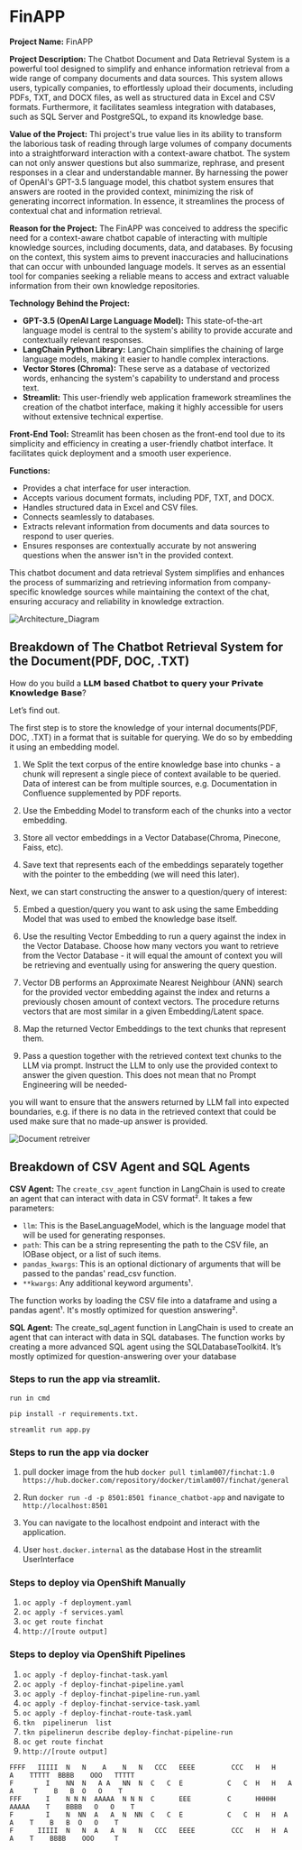 # FinAPP
**Project Name:** FinAPP

**Project Description:**
The Chatbot Document and Data Retrieval System is a powerful tool designed to simplify and enhance information retrieval from a wide range of company documents and data sources. This system allows users, typically companies, to effortlessly upload their documents, including PDFs, TXT, and DOCX files, as well as structured data in Excel and CSV formats. Furthermore, it facilitates seamless integration with databases, such as SQL Server and PostgreSQL, to expand its knowledge base. 

**Value of the Project:**
Thi project's true value lies in its ability to transform the laborious task of reading through large volumes of company documents into a straightforward interaction with a context-aware chatbot. The system can not only answer questions but also summarize, rephrase, and present responses in a clear and understandable manner. By harnessing the power of OpenAI's GPT-3.5 language model, this chatbot system ensures that answers are rooted in the provided context, minimizing the risk of generating incorrect information. In essence, it streamlines the process of contextual chat and information retrieval.

**Reason for the Project:**
The FinAPP was conceived to address the specific need for a context-aware chatbot capable of interacting with multiple knowledge sources, including documents, data, and databases. By focusing on the context, this system aims to prevent inaccuracies and hallucinations that can occur with unbounded language models. It serves as an essential tool for companies seeking a reliable means to access and extract valuable information from their own knowledge repositories.

**Technology Behind the Project:**
- **GPT-3.5 (OpenAI Large Language Model):** This state-of-the-art language model is central to the system's ability to provide accurate and contextually relevant responses.
- **LangChain Python Library:** LangChain simplifies the chaining of large language models, making it easier to handle complex interactions.
- **Vector Stores (Chroma):** These serve as a database of vectorized words, enhancing the system's capability to understand and process text.
- **Streamlit:** This user-friendly web application framework streamlines the creation of the chatbot interface, making it highly accessible for users without extensive technical expertise.

**Front-End Tool:**
Streamlit has been chosen as the front-end tool due to its simplicity and efficiency in creating a user-friendly chatbot interface. It facilitates quick deployment and a smooth user experience.

**Functions:**
- Provides a chat interface for user interaction.
- Accepts various document formats, including PDF, TXT, and DOCX.
- Handles structured data in Excel and CSV files.
- Connects seamlessly to databases.
- Extracts relevant information from documents and data sources to respond to user queries.
- Ensures responses are contextually accurate by not answering questions when the answer isn't in the provided context.

This chatbot document and data retrieval System simplifies and enhances the process of summarizing and retrieving information from company-specific knowledge sources while maintaining the context of the chat, ensuring accuracy and reliability in knowledge extraction.

![Architecture_Diagram](https://github.com/timlam007/finance_chatbot/blob/main/img/finapp.drawio.png)


## Breakdown of The Chatbot Retrieval System for the Document(PDF, DOC, .TXT)
How do you build a 𝗟𝗟𝗠 𝗯𝗮𝘀𝗲𝗱 𝗖𝗵𝗮𝘁𝗯𝗼𝘁 𝘁𝗼 𝗾𝘂𝗲𝗿𝘆 𝘆𝗼𝘂𝗿 𝗣𝗿𝗶𝘃𝗮𝘁𝗲 𝗞𝗻𝗼𝘄𝗹𝗲𝗱𝗴𝗲 𝗕𝗮𝘀𝗲?

Let’s find out.

The first step is to store the knowledge of your internal documents(PDF, DOC, .TXT) in a format that is suitable for querying. We do so by embedding it using an embedding model.

1. We Split the text corpus of the entire knowledge base into chunks - a chunk will represent a single piece of context available to be queried. Data of interest can be from multiple sources, e.g. Documentation in Confluence supplemented by PDF reports.

2. Use the Embedding Model to transform each of the chunks into a vector embedding.

3. Store all vector embeddings in a Vector Database(Chroma, Pinecone, Faiss, etc).

4. Save text that represents each of the embeddings separately together with the pointer to the embedding (we will need this later).

Next, we can start constructing the answer to a question/query of interest:

5. Embed a question/query you want to ask using the same Embedding Model that was used to embed the knowledge base itself.

6. Use the resulting Vector Embedding to run a query against the index in the Vector Database. Choose how many vectors you want to retrieve from the Vector Database - it will equal the amount of context you will be retrieving and eventually using for answering the query question.

7. Vector DB performs an Approximate Nearest Neighbour (ANN) search for the provided vector embedding against the index and returns a previously chosen amount of context vectors. The procedure returns vectors that are most similar in a given Embedding/Latent space. 

8. Map the returned Vector Embeddings to the text chunks that represent them.

9. Pass a question together with the retrieved context text chunks to the LLM via prompt. Instruct the LLM to only use the provided context to answer the given question. This does not mean that no Prompt Engineering will be needed-

you will want to ensure that the answers returned by LLM fall into expected boundaries, e.g. if there is no data in the retrieved context that could be used make sure that no made-up answer is provided.

![Document retreiver](https://github.com/timlam007/finance_chatbot/blob/main/img/lll_chatbot%20flowchart.jpeg)


## Breakdown of CSV Agent and SQL Agents

**CSV Agent:** The `create_csv_agent` function in LangChain is used to create an agent that can interact with data in CSV format². It takes a few parameters:

- `llm`: This is the BaseLanguageModel, which is the language model that will be used for generating responses.
- `path`: This can be a string representing the path to the CSV file, an IOBase object, or a list of such items.
- `pandas_kwargs`: This is an optional dictionary of arguments that will be passed to the pandas' read_csv function.
- `**kwargs`: Any additional keyword arguments¹.

The function works by loading the CSV file into a dataframe and using a pandas agent¹. It's mostly optimized for question answering². 


**SQL Agent:** The create_sql_agent function in LangChain is used to create an agent that can interact with data in SQL databases. The function works by creating a more advanced SQL agent using the SQLDatabaseToolkit4. 
               It’s mostly optimized for question-answering over your database

### Steps to run the app via streamlit.
```
run in cmd

pip install -r requirements.txt.

streamlit run app.py
```

### Steps to run the app via docker

1. pull docker image from the hub  `docker pull timlam007/finchat:1.0`   `https://hub.docker.com/repository/docker/timlam007/finchat/general`

2. Run  `docker run -d -p 8501:8501 finance_chatbot-app` and navigate to `http://localhost:8501`

3. You can navigate to the localhost endpoint and interact with the application.

4. User `host.docker.internal` as the database Host in the streamlit UserInterface


### Steps to deploy via OpenShift Manually

1. `oc apply -f deployment.yaml`
2. `oc apply -f services.yaml`
3. `oc get route finchat`
4. `http://[route output]`

### Steps to deploy via OpenShift Pipelines

1. `oc apply -f deploy-finchat-task.yaml`
2. `oc apply -f deploy-finchat-pipeline.yaml`
3. `oc apply -f deploy-finchat-pipeline-run.yaml`
4. `oc apply -f deploy-finchat-service-task.yaml`
5. `oc apply -f deploy-finchat-route-task.yaml`
6. `tkn  pipelinerun  list`
7. `tkn pipelinerun describe deploy-finchat-pipeline-run`
8. `oc get route finchat`
9. `http://[route output]`


```
FFFF   IIIII  N   N    A    N   N   CCC   EEEE         CCC   H   H    A    TTTTT  BBBB    OOO   TTTTT  
F        I    NN  N   A A   NN  N  C   C  E           C   C  H   H   A A     T    B   B  O   O    T    
FFF      I    N N N  AAAAA  N N N  C      EEE         C      HHHHH  AAAAA    T    BBBB   O   O    T    
F        I    N  NN  A   A  N  NN  C   C  E           C   C  H   H  A   A    T    B   B  O   O    T    
F      IIIII  N   N  A   A  N   N   CCC   EEEE         CCC   H   H  A   A    T    BBBB    OOO     T  

```
 
